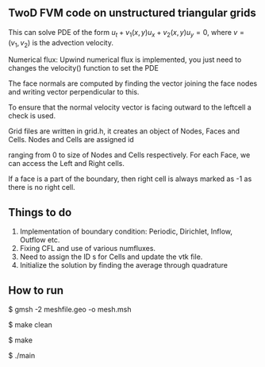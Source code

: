 ## TwoD FVM code  on unstructured triangular grids

This can solve PDE of the form $u_t + v_1(x,y) u_x + v_2(x,y) u_y = 0,$ where $v= (v_1,v_2)$ is the advection velocity.

Numerical flux: Upwind numerical flux is implemented, you just need to changes the velocity() function to set the PDE

The face normals are computed by finding the vector joining the face nodes and writing vector perpendicular to this.

To ensure that the normal velocity vector is facing outward to the leftcell a check is used.

Grid files are written in grid.h, it creates an object of Nodes, Faces and Cells. Nodes and Cells are assigned id

ranging from 0 to size of Nodes and Cells respectively. For each Face, we can access the Left and Right cells. 

If a face is a part of the boundary, then right cell is always marked as -1 as there is no right cell. 

## Things to do

1. Implementation of boundary condition: Periodic, Dirichlet, Inflow, Outflow etc.
2. Fixing CFL and use of various numfluxes.
3. Need to assign the ID s for Cells and update the vtk file.
4. Initialize the solution by finding the average through quadrature

## How to run

$ gmsh -2 meshfile.geo -o mesh.msh

$ make clean

$ make

$ ./main